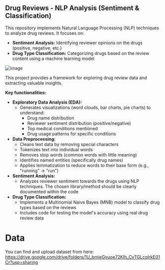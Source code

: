 ## Drug Reviews - NLP Analysis (Sentiment & Classification)

This repository implements Natural Language Processing (NLP) techniques to analyze drug reviews. It focuses on:

* **Sentiment Analysis:** Identifying reviewer opinions on the drugs (positive, negative, etc.)
* **Drug Type Classification:** Categorizing drugs based on the review content using a machine learning model

![image](https://github.com/sarax0/drug-review-sentiment-and-category-classification/assets/122404545/90971ca9-9cb2-48c0-9eb8-1fa580c323f0)

This project provides a framework for exploring drug review data and extracting valuable insights.

**Key functionalities:**

* **Exploratory Data Analysis (EDA):**
  * Generates visualizations (word clouds, bar charts, pie charts) to understand:
    * Drug name distribution
    * Reviewer sentiment distribution (positive/negative)
    * Top medical conditions mentioned
    * Drug usage patterns for specific conditions 
* **Data Preprocessing:**
  * Cleans text data by removing special characters 
  * Tokenizes text into individual words 
  * Removes stop words (common words with little meaning)
  * Identifies named entities (specifically drug names) 
  * Applies lemmatization to reduce words to their base form (e.g., "running" -> "run") 
* **Sentiment Analysis:**
  * Analyzes reviewer sentiment towards the drugs using NLP techniques. The chosen library/method should be clearly documented within the code 
* **Drug Type Classification:**
  * Implements a Multinomial Naive Bayes (MNB) model to classify drug types based on the reviews 
  * Includes code for testing the model's accuracy using real drug review data 

# Data
You can find and upload dataset from here: https://drive.google.com/drive/folders/1U_bmieGvuoe72KIh_CyTGLcqIrkE01Cr?usp=sharing
